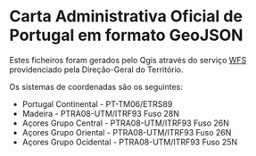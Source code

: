 # Carta Administrativa Oficial de Portugal em formato GeoJSON

Estes ficheiros foram gerados pelo Qgis através do serviço [WFS](http://www.dgterritorio.pt/cartografia_e_geodesia/cartografia/carta_administrativa_oficial_de_portugal__caop_/) providenciado pela Direção-Geral do Território.

Os sistemas de coordenadas são os seguintes:

- Portugal Continental - PT-TM06/ETRS89
- Madeira - PTRA08-UTM/ITRF93 Fuso 28N
- Açores Grupo Central - PTRA08-UTM/ITRF93 Fuso 26N
- Açores Grupo Oriental - PTRA08-UTM/ITRF93 Fuso 26N
- Açores Grupo Ocidental - PTRA08-UTM/ITRF93 Fuso 25N
